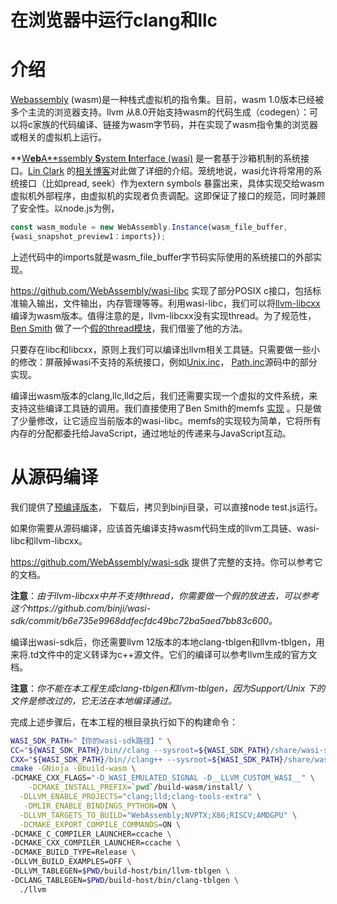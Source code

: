 # 在浏览器中运行clang和llc

# 介绍

[Webassembly](https://webassembly.org/) (wasm)是一种栈式虚拟机的指令集。目前，wasm 1.0版本已经被多个主流的浏览器支持。llvm 从8.0开始支持wasm的代码生成（codegen）：可以将c家族的代码编译、链接为wasm字节码，并在实现了wasm指令集的浏览器或相关的虚拟机上运行。

**[W**eb**A**ssembly **S**ystem **I**nterface (wasi)](https://wasi.dev/) 是一套基于沙箱机制的系统接口。[Lin Clark](https://twitter.com/linclark) 的[相关博客](https://hacks.mozilla.org/2019/03/standardizing-wasi-a-webassembly-system-interface/)对此做了详细的介绍。笼统地说，wasi允许将常用的系统接口（比如pread, seek）作为extern symbols 暴露出来，具体实现交给wasm虚拟机外部程序，由虚拟机的实现者负责调配。这即保证了接口的规范，同时兼顾了安全性。以node.js为例，

```jsx
const wasm_module = new WebAssembly.Instance(wasm_file_buffer,
{wasi_snapshot_preview1：imports});
```

上述代码中的imports就是wasm_file_buffer字节码实际使用的系统接口的外部实现。

https://github.com/WebAssembly/wasi-libc 实现了部分POSIX c接口，包括标准输入输出，文件输出，内存管理等等。利用wasi-libc，我们可以将[llvm-libcxx](https://libcxx.llvm.org/) 编译为wasm版本。值得注意的是，llvm-libcxx没有实现thread。为了规范性，[Ben Smith](https://github.com/binji) 做了一个[假的thread模块](https://github.com/binji/wasi-sdk/commit/b6e735e9968ddfecfdc49bc72ba5aed7bb83c600)，我们借鉴了他的方法。 

只要存在libc和libcxx，原则上我们可以编译出llvm相关工具链。只需要做一些小的修改：屏蔽掉wasi不支持的系统接口，例如[Unix.inc](https://github.com/TuringKi/llvm-project-12-wasi/blob/master/llvm/lib/Support/Unix/Unix.h)， [Path.inc](https://github.com/TuringKi/llvm-project-12-wasi/blob/master/llvm/lib/Support/Unix/Path.inc)源码中的部分实现。

编译出wasm版本的clang,llc,lld之后，我们还需要实现一个虚拟的文件系统，来支持这些编译工具链的调用。我们直接使用了Ben Smith的memfs [实现](https://github.com/binji/llvm-project/tree/master/binji) 。只是做了少量修改，让它适应当前版本的wasi-libc。memfs的实现较为简单，它将所有内存的分配都委托给JavaScript，通过地址的传递来与JavaScript互动。

# 从源码编译

我们提供了[预编译版本](https://github.com/TuringKi/llvm-project-12-wasi/releases/tag/v0.0.1)， 下载后，拷贝到binji目录，可以直接node test.js运行。

如果你需要从源码编译，应该首先编译支持wasm代码生成的llvm工具链、wasi-libc和llvm-libcxx。

https://github.com/WebAssembly/wasi-sdk 提供了完整的支持。你可以参考它的文档。

**注意**：*由于llvm-libcxx中并不支持thread，你需要做一个假的放进去，可以参考这个https://github.com/binji/wasi-sdk/commit/b6e735e9968ddfecfdc49bc72ba5aed7bb83c600。*

编译出wasi-sdk后，你还需要llvm 12版本的本地clang-tblgen和llvm-tblgen，用来将.td文件中的定义转译为c++源文件。它们的编译可以参考llvm生成的官方文档。

**注意**：*你不能在本工程生成clang-tblgen和llvm-tblgen，因为Support/Unix 下的文件是修改过的，它无法在本地编译通过。*

完成上述步骤后，在本工程的根目录执行如下的构建命令：

```bash
WASI_SDK_PATH="【你的wasi-sdk路径】" \
CC="${WASI_SDK_PATH}/bin//clang --sysroot=${WASI_SDK_PATH}/share/wasi-sysroot" \
CXX="${WASI_SDK_PATH}/bin//clang++ --sysroot=${WASI_SDK_PATH}/share/wasi-sysroot" \
cmake -GNinja -Bbuild-wasm \
-DCMAKE_CXX_FLAGS="-D_WASI_EMULATED_SIGNAL -D__LLVM_CUSTOM_WASI__" \
	-DCMAKE_INSTALL_PREFIX=`pwd`/build-wasm/install/ \
  -DLLVM_ENABLE_PROJECTS="clang;lld;clang-tools-extra" \
   -DMLIR_ENABLE_BINDINGS_PYTHON=ON \
  -DLLVM_TARGETS_TO_BUILD="WebAssembly;NVPTX;X86;RISCV;AMDGPU" \
  -DCMAKE_EXPORT_COMPILE_COMMANDS=ON \
-DCMAKE_C_COMPILER_LAUNCHER=ccache \
-DCMAKE_CXX_COMPILER_LAUNCHER=ccache \
-DCMAKE_BUILD_TYPE=Release \
-DLLVM_BUILD_EXAMPLES=OFF \
-DLLVM_TABLEGEN=$PWD/build-host/bin/llvm-tblgen \
-DCLANG_TABLEGEN=$PWD/build-host/bin/clang-tblgen \
  ./llvm
```

